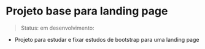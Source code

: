 # Projeto base para landing page 

> Status: em desenvolvimento:
- Projeto para estudar e fixar estudos de bootstrap para uma landing page